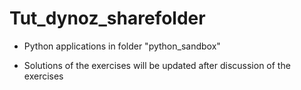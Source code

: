 # Tut_dynoz_sharefolder

- Python applications in folder "python_sandbox"

- Solutions of the exercises will be updated after discussion of the exercises
